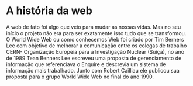 # A história da web

 A web de fato foi algo que veio para mudar as nossas vidas. Mas no seu início o projeto não era para ser exatamente isso tudo que se transformou. O World Wide Web ou como conhecemos Web foi criado por Tim Berners Lee com objetivo de melhorar a comunicação entre os colegas de trabalho CERN- Organização Europeia para a Investigação Nuclear (Suíça), no ano de 1989 Tean Benners Lee escreveu uma proposta de gerenciamento de informação que referenciava o Enquire e descrevia um sistema de informação mais trabalhado. Junto com Robert Cailliau ele publicou sua proposta para o grupo World Wide Web no final do ano 1990.
